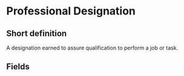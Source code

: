 # Professional Designation
## Short definition
A designation earned to assure qualification to perform a job or task.
## Fields
